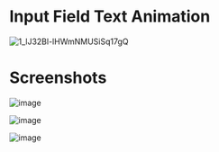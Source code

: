 # Input Field Text Animation

![1_lJ32Bl-lHWmNMUSiSq17gQ](https://user-images.githubusercontent.com/72864817/171863780-16f7afb7-32a5-4547-a427-23c8a8ed0524.png)

# Screenshots

![image](https://user-images.githubusercontent.com/72864817/174469463-16d5978f-9c48-40cc-84c6-ab231240aa52.png)

![image](https://user-images.githubusercontent.com/72864817/174469489-059cbc44-6373-453c-8b55-7f64841e4558.png)

![image](https://user-images.githubusercontent.com/72864817/174469518-ab27553d-3e34-44cf-9165-453d8a0479f0.png)
